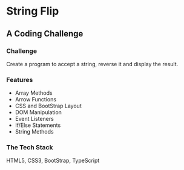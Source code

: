 # String Flip

## A Coding Challenge

### Challenge

Create a program to accept a string, reverse it and display the result.

### Features

- Array Methods
- Arrow Functions
- CSS and BootStrap Layout
- DOM Manipulation
- Event Listeners
- If/Else Statements
- String Methods

### The Tech Stack

HTML5, CSS3, BootStrap, TypeScript
